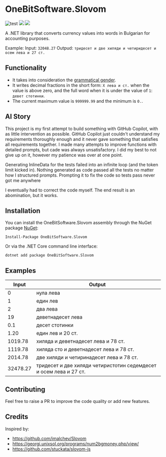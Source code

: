 # OneBitSoftware.Slovom
![test](https://github.com/OneBitSoftware/OneBitSoftware.Slovom/actions/workflows/dotnet.yml/badge.svg)
![](https://img.shields.io/nuget/v/OneBitSoftware.Slovom)
![](https://img.shields.io/badge/OneBit-Software-33ccff)

A .NET library that converts currency values into words in Bulgarian for accounting purposes.

Example: Input: `32048.27` Outpud: `тридесет и две хиляди и четиридесет и осем лева и 27 ст.`

## Functionality
- It takes into consideration the [grammatical gender](https://en.wikipedia.org/wiki/Grammatical_gender).
- It writes decimal fractions in the short form: `X лева и ст.` when the value is above zero, and the full word when it is under the value of `1`: `девет стотинки`.
- The current maximum value is `999999.99` and the minimum is `0.`.

## AI Story
This project is my first attempt to build something with GitHub Copilot, with as little intervention as possible.
GitHub Copilot just couldn't understand my requirements thoroughly enough and it never gave something that satisfies all requirements together.
I made many attempts to improve functions with detailed prompts, but cade was always unsatisfactory. I did my best to not give up on it, however my patience was over at one point.

Generating InlineData for the tests failed into an infinite loop (and the token limit kicked in). Nothing generated as code passed all the tests no matter how I structured prompts. Prompting it to fix the code so tests pass never got me anywhere

I eventually had to correct the code myself. The end result is an abomination, but it works.

## Installation
You can install the OneBitSoftware.Slovom assembly through the NuGet package [NuGet](https://www.nuget.org/packages/OneBitSoftware.Slovom):
```
Install-Package OneBitSoftware.Slovom
```
Or via the .NET Core command line interface:
```
dotnet add package OneBitSoftware.Slovom
```

## Examples

|Input|Output|
|--------|-------|
|0|нула лева|
|1|един лев|
|2|два лева|
|19|деветнадесет лева|
|0.1|десет стотинки|
|1.20|един лев и 20 ст.|
|1019.78|хиляда и деветнадесет лева и 78 ст.|
|1119.78|хиляда сто и деветнадесет лева и 78 ст.|
|2014.78|две хиляди и четиринадесет лева и 78 ст.|
|32478.27|тридесет и две хиляди четиристотин седемдесет и осем лева и 27 ст.|

## Contributing
Feel free to raise a PR to improve the code quality or add new features.

## Credits
Inspired by:
- https://github.com/imalchev/Slovom
- https://georgi.unixsol.org/programs/num2bgmoney.php/view/
- https://github.com/stuckata/slovom-js
